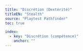 ```yaml
---
title: "Discrétion (Dextérité)"
titleEN: "Stealth"
source: "Playtest Pathfinder"
toc: true

index:
  - key: "Discrétion (compétence)"
    anchor: ""
---
```


